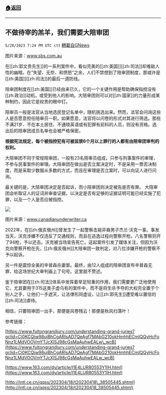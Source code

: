 ###  [:house:返回](README.md)
---


## 不做待宰的羔羊，我们需要大陪审团
`5/28/2023 7:24 PM UTC ctt` [轉載自GNews](https://gnews.org/articles/1337943)




图片来源：www.sbs.com.au

在[[zh:郭文贵先生]]的一系列案件中，看似完美的[[zh:美国]][[zh:司法]]却难敌人性的幽暗。在“失望、无奈、和愤怒”之余，人们不禁想到了陪审团制度，那或许是[[zh:美国]][[zh:司法]]的最后一道防线。

陪审团制度在[[zh:美国]]已经由来已久，它的一个关键作用是帮助确保指控没有[[zh:政治]]动机，或受到他人的影响。大陪审团则可以对[[zh:国家]]的力量形成某种制约，因此它是权贵的眼中钉。

陪审员一般是法官从当地选民登记名单中，随机挑选出来。然而，法官会问询这些人是否愿意担任陪审员一职。如果愿意，法官将以问卷的形式对其进行筛选。那些不满21岁、不在本土居住、不通晓英语或有犯罪有前科的人员，则没有资格。选出后的陪审团成员名单也会被严格保密。

**根据宪法规定，每个被指控犯有可被监禁6个月以上罪行的人都有由陪审团审判的权利。**

大陪审团不同于常规陪审团，一般有23名陪审员组成，只参与刑事案件的审理，不参与民事案件的审理。大陪审团在做出是否立案决定时，不是采用一票否决制度，而是采取少数服从多数的方式，而且在审理是否立案时，可以向证人进行问询。

最关键的是，大陪审团决定是否起诉，而小陪审团则决定被告是否有罪。 大陪审团会听取证人的证词并审查证据，以决定是否有足够的证据证明可能已经实施了犯罪，以及一个人是否应被指控。



![](https://ipfs.gnews.org/ipfs/QmaufwnUQw7WVZJzZhAQ8ovzrF6XmYhiiNce6HzLjkodNe?filename=0395_637662112694060337.jpg)


图片来源：www.canadianunderwriter.ca


2022年，在[[zh:俄亥俄州]]曾发生了一起警察击毙非裔男子杰兰·沃克一事。事发当天，沃克涉嫌不仅违反了交通规则，而且在逃逸过程向警察开枪。八名警察则开了94枪，予以还击。沃克被当场宣告死亡。这起案件引发了媒体关注，但因为沃克向警察开枪在先，[[zh:俄亥俄州]]大陪审团一致判定，对八位涉嫌开枪的警察不予以起诉。

另一件是震惊全美的辛普森杀妻案。最终，由12人组成的陪审团宣布辛普森无罪，给这场世纪大审判画上了句号。这里就不赘述。

鉴于陪审团在[[zh:司法]]体系中发挥着举足轻重的作用，我们需要更广泛地使用它，尤其要用于315这类子虚乌有的案件中，而不是将生杀予夺的大权完全置于个别人之手，让他们一手遮天，让法律形同虚设，让[[zh:郭先生]]遭受难以置信的[[zh:司法]]虐待。

相信，只要陪审团一出手，那便是风卷残云！那便是秋风扫落叶！


参考链接：



[https://www.fultongrandjury.com/understanding-grand-juries?gclid=Cj0KCQjw98ujBhCgARIsAD7QeAgf7MAbG210okHmhhECmIQQyHcFoNnz1LMdVOOVmYTJcXlSJ98cGsMaAuhwEALw\_wcB](https://www.fultongrandjury.com/understanding-grand-juries?gclid=Cj0KCQjw98ujBhCgARIsAD7QeAgf7MAbG210okHmhhECmIQQyHcFoNnz1LMdVOOVmYTJcXlSJ98cGsMaAuhwEALw_wcB)

  
  

[https://www.163.com/dy/article/I1E4LUR80553Y1IH.html](https://www.163.com/dy/article/I1E4LUR80553Y1IH.html)

  
  

[http://intl.ce.cn/qqss/202304/18/t20230418\_38505445.shtml](http://intl.ce.cn/qqss/202304/18/t20230418_38505445.shtml)


